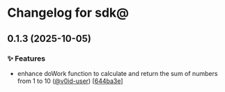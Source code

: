 # Changelog for sdk@

## 0.1.3 (2025-10-05)

### ✨ Features
- enhance doWork function to calculate and return the sum of numbers from 1 to 10 ([@v0id-user](https://github.com/v0id-user)) [[644ba3e](https://github.com/v0id-user/nyron-1-test-repo/commit/644ba3eb7159e5cc2ccdb85b93a098f46d59662f)]


